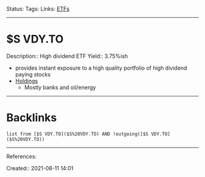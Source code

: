 Status: 
Tags: 
Links: [ETFs](ETFs)
___
# $S VDY.TO
Description:: High dividend ETF
Yield:: 3.75%ish
- provides instant exposure to a high quality portfolio of high dividend paying stocks
- [Holdings](https://ycharts.com/companies/VDY.TO/holdings)
	- Mostly banks and oil/energy
___
# Backlinks
```dataview
list from [$S VDY.TO]($S%20VDY.TO) AND !outgoing([$S VDY.TO]($S%20VDY.TO))
```
___
References:

Created:: 2021-08-11 14:01
